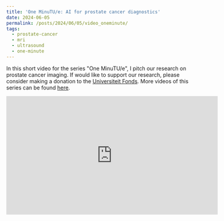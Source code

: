 ```yaml
---
title: 'One MinuTU/e: AI for prostate cancer diagnostics'
date: 2024-06-05
permalink: /posts/2024/06/05/video_oneminute/
tags:
  - prostate-cancer
  - mri
  - ultrasound
  - one-minute
---
```


In this short video for the series "One MinuTU/e", I pitch our research on prostate cancer imaging. If would like to support our research, please consider making a donation to the <a href="https://ufe.tue.nl/en/giants/health?fbclid=IwY2xjawNlaFZleHRuA2FlbQIxMABicmlkETE3TXEyWVZKcGlaZkRnTHZjAR4TgR7b4IBIb6VBkF8-9z45lhdCU-bo_DbbacvgIjq5cANUuYzqCQ6PCqWZVA_aem_DuDQJHmvafvanWgvv3vkTQ" target="_blank">Universiteit Fonds</a>. More videos of this series can be found <a href="https://ufe.tue.nl/en/impact/oneminutues" target="_blank">here</a>. 

<iframe src="https://www.facebook.com/plugins/video.php?height=314&href=https%3A%2F%2Fwww.facebook.com%2FTUe.Alumni%2Fvideos%2F1012341626967751%2F&show_text=false&width=560&t=0" width="560" height="314" style="border:none;overflow:hidden" scrolling="no" frameborder="0" allowfullscreen="true" allow="autoplay; clipboard-write; encrypted-media; picture-in-picture; web-share" allowFullScreen="true"></iframe>


